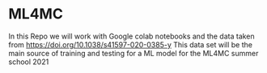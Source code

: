 # ML4MC

In this Repo we will work with Google colab notebooks and the data taken from https://doi.org/10.1038/s41597-020-0385-y 
This data set will be the main source of training and testing for a ML model for the ML4MC summer school 2021
